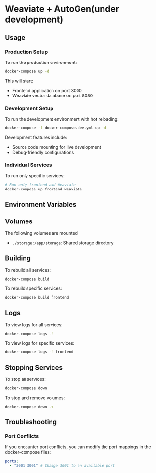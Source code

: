 # Weaviate + AutoGen(under development)

## Usage

### Production Setup

To run the production environment:

```bash
docker-compose up -d
```

This will start:

- Frontend application on port 3000
- Weaviate vector database on port 8080

### Development Setup

To run the development environment with hot reloading:

```bash
docker-compose -f docker-compose.dev.yml up -d
```

Development features include:

- Source code mounting for live development
- Debug-friendly configurations

### Individual Services

To run only specific services:

```bash
# Run only frontend and Weaviate
docker-compose up frontend weaviate
```

## Environment Variables

## Volumes

The following volumes are mounted:

- `./storage:/app/storage`: Shared storage directory

## Building

To rebuild all services:

```bash
docker-compose build
```

To rebuild specific services:

```bash
docker-compose build frontend
```

## Logs

To view logs for all services:

```bash
docker-compose logs -f
```

To view logs for specific services:

```bash
docker-compose logs -f frontend
```

## Stopping Services

To stop all services:

```bash
docker-compose down
```

To stop and remove volumes:

```bash
docker-compose down -v
```

## Troubleshooting

### Port Conflicts

If you encounter port conflicts, you can modify the port mappings in the docker-compose files:

```yaml
ports:
  - "3001:3001" # Change 3001 to an available port
```
